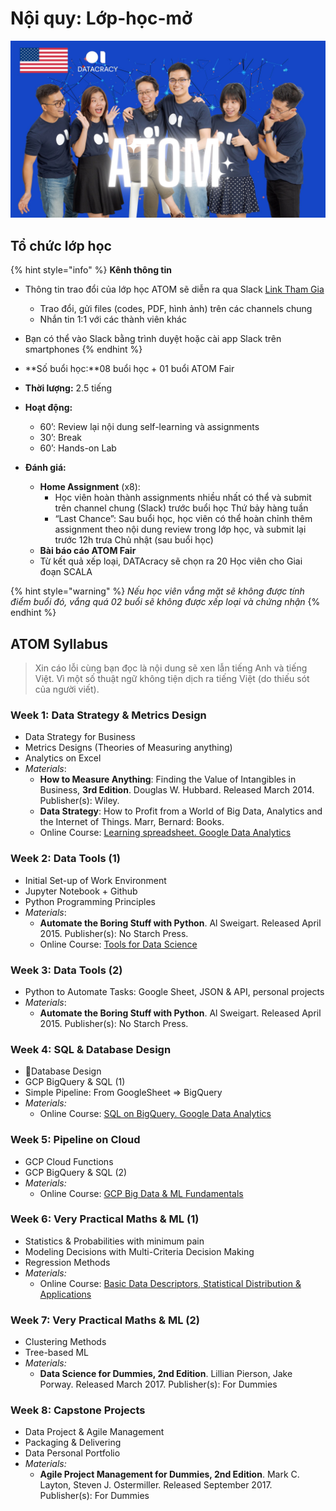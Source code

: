 # Nội quy: Lớp-học-mở

![](../.gitbook/assets/image%20%2881%29.png)

## Tổ chức lớp học

{% hint style="info" %}
**Kênh thông tin** 

* Thông tin trao đổi của lớp học ATOM sẽ diễn ra qua Slack [Link Tham Gia](https://join.slack.com/t/datacracy/shared_invite/zt-p5bkkuc3-0KgioK02LCzkutcEWY6yzA)
  * Trao đổi, gửi files \(codes, PDF, hình ảnh\) trên các channels chung
  * Nhắn tin 1:1 với các thành viên khác
* Bạn có thể vào Slack bằng trình duyệt hoặc cài app Slack trên smartphones
{% endhint %}

* **Số buổi học:**08 buổi học + 01 buổi ATOM Fair
* **Thời lượng:** 2.5 tiếng 
* **Hoạt động:** 
  * 60’: Review lại nội dung self-learning và assignments
  * 30’: Break
  * 60’: Hands-on Lab 
* **Đánh giá:**
  * **Home Assignment** \(x8\): 
    * Học viên hoàn thành assignments nhiều nhất có thể và submit trên channel chung \(Slack\) trước buổi học Thứ bảy hàng tuần
    * “Last Chance”: Sau buổi học, học viên có thể hoàn chỉnh thêm assignment theo nội dung review trong lớp học, và submit lại trước 12h trưa Chủ nhật \(sau buổi học\)
  * **Bài báo cáo ATOM Fair**
  * Từ kết quả xếp loại, DATAcracy sẽ chọn ra 20 Học viên cho Giai đoạn SCALA

{% hint style="warning" %}
_Nếu học viên vắng mặt sẽ không được tính điểm buổi đó, vắng quá 02 buổi sẽ không được xếp loại và chứng nhận_
{% endhint %}

## ATOM Syllabus

> Xin cáo lỗi cùng bạn đọc là nội dung sẽ xen lẫn tiếng Anh và tiếng Việt. Vì một số thuật ngữ không tiện dịch ra tiếng Việt \(do thiếu sót của người viết\).

### Week 1: Data Strategy & Metrics Design

* Data Strategy for Business
* Metrics Designs \(Theories of Measuring anything\)
* Analytics on Excel
* _Materials_: 
  * **How to Measure Anything**: Finding the Value of Intangibles in Business, **3rd Edition**. Douglas W. Hubbard. Released March 2014. Publisher\(s\): Wiley.
  * **Data Strategy**: How to Profit from a World of Big Data, Analytics and the Internet of Things. Marr, Bernard: Books.
  * Online Course: [Learning spreadsheet. Google Data Analytics](https://www.coursera.org/learn/ask-questions-make-decisions?specialization=google-data-analytics)

### Week 2: Data Tools \(1\)

* Initial Set-up of Work Environment
* Jupyter Notebook + Github
* Python Programming Principles
* _Materials_:
  * **Automate the Boring Stuff with Python**. Al Sweigart. Released April 2015. Publisher\(s\): No Starch Press.
  * Online Course: [Tools for Data Science](https://www.coursera.org/learn/open-source-tools-for-data-science#syllabus)

### Week 3: Data Tools \(2\)

* Python to Automate Tasks: Google Sheet, JSON & API, personal projects
* _Materials_:
  * **Automate the Boring Stuff with Python**. Al Sweigart. Released April 2015. Publisher\(s\): No Starch Press.

### Week 4: SQL & Database Design

* Database Design
* GCP BigQuery & SQL \(1\)
* Simple Pipeline: From GoogleSheet =&gt; BigQuery
* _Materials:_
  * Online Course: [SQL on BigQuery. Google Data Analytics](https://www.coursera.org/learn/analyze-data?specialization=google-data-analytics#syllabus)

### Week 5: Pipeline on Cloud

* GCP Cloud Functions
* GCP BigQuery & SQL \(2\)
* _Materials:_
  * Online Course: [GCP Big Data & ML Fundamentals](https://www.coursera.org/learn/gcp-big-data-ml-fundamentals#syllabus)

### Week 6: Very Practical Maths & ML \(1\)

* Statistics & Probabilities with minimum pain
* Modeling Decisions with Multi-Criteria Decision Making
* Regression Methods
* _Materials:_
  * Online Course: [Basic Data Descriptors, Statistical Distribution & Applications](https://www.coursera.org/learn/descriptive-statistics-statistical-distributions-business-application?specialization=business-statistics-analysis#syllabus)

### Week 7: Very Practical Maths & ML \(2\)

* Clustering Methods
* Tree-based ML
* _Materials:_
  * **Data Science for Dummies, 2nd Edition**. Lillian Pierson, Jake Porway. Released March 2017. Publisher\(s\): For Dummies

### Week 8: Capstone Projects

* Data Project & Agile Management
* Packaging & Delivering
* Data Personal Portfolio
* _Materials:_
  * **Agile Project Management for Dummies, 2nd Edition**. Mark C. Layton, Steven J. Ostermiller. Released September 2017. Publisher\(s\): For Dummies

